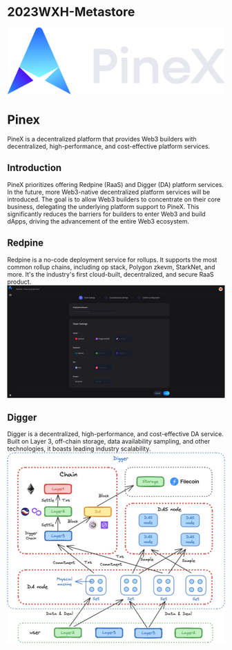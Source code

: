 # 2023WXH-Metastore

<img src="./docs/pinex_logo.png" />

# Pinex
PineX is a decentralized platform that provides Web3 builders with decentralized, high-performance, and cost-effective platform services.

## Introduction
PineX prioritizes offering Redpine (RaaS) and Digger (DA) platform services. In the future, more Web3-native decentralized platform services will be introduced. The goal is to allow Web3 builders to concentrate on their core business, delegating the underlying platform support to PineX. This significantly reduces the barriers for builders to enter Web3 and build dApps, driving the advancement of the entire Web3 ecosystem.

## Redpine
Redpine is a no-code deployment service for rollups. It supports the most common rollup chains, including op stack, Polygon zkevm, StarkNet, and more. It's the industry's first cloud-built, decentralized, and secure RaaS product.
<img src="./docs/RedPine.png" />

## Digger
Digger is a decentralized, high-performance, and cost-effective DA service. Built on Layer 3, off-chain storage, data availability sampling, and other technologies, it boasts leading industry scalability.
<img src="./docs/Digger.png" />


